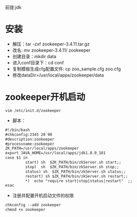 前提:jdk
# 安装
- 解压：tar -zxf zookeeper-3.4.11.tar.gz
- 改名: mv zookeeper-3.4.11/ zookeeper
- 创建目录：mkdir data
- 进入conf目录下：cd conf
- 复制模板生成cfg配置文件: cp zoo_sample.cfg zoo.cfg
- 修改dataDir=/usr/local/apps/zookeeper/data

# zookeeper开机启动
`vim /etc/init.d/zookeeper`
- 脚本：
```markdown
#!/bin/bash
#chkconfig:2345 20 90
#description:zookeeper
#processname:zookeeper
ZK_PATH=/usr/local/apps/zookeeper
export JAVA_HOME=/usr/local/apps/jdk1.8.0_181
case $1 in
         start) sh  $ZK_PATH/bin/zkServer.sh start;;
         stop)  sh  $ZK_PATH/bin/zkServer.sh stop;;
         status) sh  $ZK_PATH/bin/zkServer.sh status;;
         restart) sh $ZK_PATH/bin/zkServer.sh restart;;
         *)  echo "require start|stop|status|restart"  ;;
esac
```

- 注册并配置开机启动文件的权限
```markdown
chkconfig --add zookeeper
chmod +x zookeeper
```
